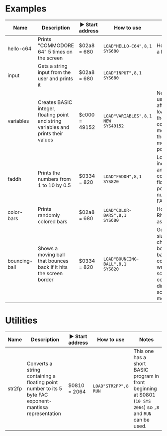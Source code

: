 # Examples

Name | Description | :arrow_forward: Start address | How to use | Notes
---- | ----------- | ----------------------------- | ---------- | -----
hello-c64 | Prints "COMMODORE 64" 5 times on the screen | $02a8 = 680 | ```LOAD"HELLO-C64",8,1```<br>```SYS680``` | How to use a loop
input | Gets a string input from the user and prints it | $02a8 = 680 | ```LOAD"INPUT",8,1```<br>```SYS680``` | 
variables | Creates BASIC integer, floating point and string variables and prints their values | $c000 = 49152 | ```LOAD"VARIABLES",8,1```<br>```NEW```<br>```SYS49152``` | Need to use ```NEW``` after loading as the ```LOAD``` command messes up the BASIC memory pointers.
faddh | Prints the numbers from 1 to 10 by 0.5 | $0334 = 820 | ```LOAD"FADDH",8,1```<br>```SYS820``` | Load, save, increment and compare floating point numbers in FAC1
color-bars | Prints randomly colored bars | $02a8 = 680 | ```LOAD"COLOR-BARS",8,1```<br>```SYS680``` | How to use RND from assembly
bouncing-ball | Shows a moving ball that bounces back if it hits the screen border | $0334 = 820 | ```LOAD"BOUNCING-BALL",8,1```<br>```SYS820``` | Get screen size, change border and background colors, write screen codes directly to screen memory

# Utilities

Name | Description | :arrow_forward: Start address | How to use | Notes
---- | ----------- | ----------------------------- | ---------- | -----
str2fp | Converts a string containing a floating point number to its 5 byte FAC exponent-mantissa representation | $0810 = 2064 | ```LOAD"STR2FP",8```<br>```RUN``` | This one has a short BASIC program in front beginning at $0801 (```10 SYS 2064```) so ```,8``` and ```RUN``` can be used.
